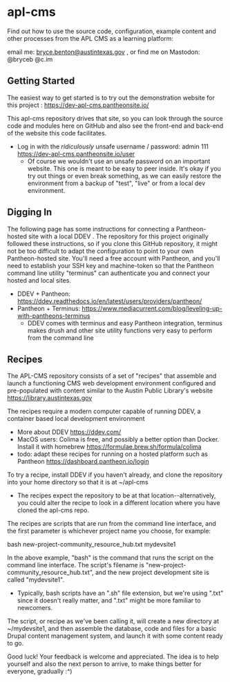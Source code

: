 # apl-cms

Find out how to use the source code, configuration, example content and other processes from the APL CMS as a learning platform:

email me: bryce.benton@austintexas.gov , or find me on Mastodon: @bryceb @c.im

## Getting Started ##
The easiest way to get started is to try out the demonstration website for this project : https://dev-apl-cms.pantheonsite.io/

This apl-cms repository drives that site, so you can look through the source code and modules here on GitHub and also see the front-end and back-end of the website this code facilitates. 
* Log in with the _ridiculously_ unsafe username / password: admin 111 https://dev-apl-cms.pantheonsite.io/user
  * Of course we wouldn't use an unsafe password on an important website. This one is meant to be easy to peer inside. It's okay if you try out things or even break something, as we can easily restore the environment from a backup of "test", "live" or from a local dev environment. 

## Digging In ##

The following page has some instructions for connecting a Pantheon-hosted site with a local DDEV . The repository for this project originally followed these instructions, so if you clone this GitHub repository, it might not be too difficult to adapt the configuration to point to your own Pantheon-hosted site. You'll need a free account with Pantheon, and you'll need to establish your SSH key and machine-token so that the Pantheon command line utility "terminus" can authenticate you and connect your hosted and local sites.
* DDEV + Pantheon: https://ddev.readthedocs.io/en/latest/users/providers/pantheon/
* Pantheon + Terminus: https://www.mediacurrent.com/blog/leveling-up-with-pantheons-terminus
  * DDEV comes with terminus and easy Pantheon integration, terminus makes drush and other site utility functions very easy to perform from the command line

## Recipes ##

The APL-CMS repository consists of a set of "recipes" that assemble and launch a functioning CMS web development environment configured and pre-populated with content similar to the Austin Public Library's website https://library.austintexas.gov

The recipes require a modern computer capable of running DDEV, a container based local development environment
* More about DDEV https://ddev.com/
* MacOS users: Colima is free, and possibly a better option than Docker. Install it with homebrew https://formulae.brew.sh/formula/colima
* todo: adapt these recipes for running on a hosted platform such as Pantheon https://dashboard.pantheon.io/login

To try a recipe, install DDEV if you haven't already, and clone the repository into your home directory so that it is at ~/apl-cms
* The recipes expect the repository to be at that location--alternatively, you could alter the recipe to look in a different location where you have cloned the apl-cms repo.

The recipes are scripts that are run from the command line interface, and the first parameter is whichever project name you choose, for example:

bash new-project-community_resource_hub.txt mydevsite1

In the above example, "bash" is the command that runs the script on the command line interface. 
The script's filename is "new-project-community_resource_hub.txt", and the new project development site is called "mydevsite1". 
* Typically, bash scripts have an ".sh" file extension, but we're using ".txt" since it doesn't really matter, and ".txt" might be more familiar to newcomers.

The script, or recipe as we've been calling it, will create a new directory at ~/mydevsite1, and then assemble the database, code and files for a basic Drupal content management system, and launch it with some content ready to go.

Good luck! Your feedback is welcome and appreciated. The idea is to help yourself and also the next person to arrive, to make things better for everyone, gradually :^) 
